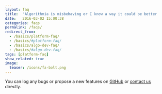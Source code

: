 ```yaml
---
layout: faq
title:  "Algorithmia is misbehaving or I know a way it could be better."
date:   2016-03-02 15:00:38
categories: faqs
permalink: /faqs/
redirect_from:
  - /basics/platform-faq/
  - /basics/#platform-faq/
  - /basics/algo-dev-faq/
  - /basics/#algo-dev-faq/
tags: [platform-faq]
show_related: true
image:
  teaser: /icons/fa-bolt.png
---
```


You can log any bugs or propose a new features on [GitHub](https://github.com/algorithmiaio/dev-center/issues) or [contact us](https://algorithmia.com/contact) directly.

